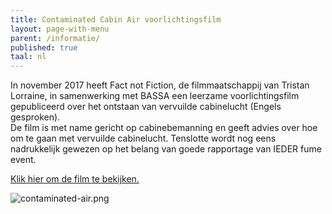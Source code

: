 ```yaml
---
title: Contaminated Cabin Air voorlichtingsfilm
layout: page-with-menu
parent: /informatie/
published: true
taal: nl
---
```


In november 2017 heeft Fact not Fiction, de filmmaatschappij van Tristan Lorraine, in samenwerking met BASSA een leerzame voorlichtingsfilm gepubliceerd over het ontstaan van vervuilde cabinelucht (Engels gesproken).  
De film is met name gericht op cabinebemanning en geeft advies over hoe om te gaan met vervuilde cabinelucht. Tenslotte wordt nog eens nadrukkelijk gewezen op het belang van goede rapportage van IEDER fume event.  

[Klik hier om de film te bekijken.](https://vimeo.com/242440764)  

![contaminated-air.png]({{site.baseurl}}/assets/img/contaminated-air.png)
